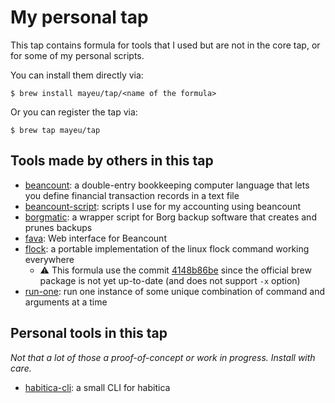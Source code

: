 # My personal tap

This tap contains formula for tools that I used but are not in the core tap,
or for some of my personal scripts.

You can install them directly via:
```
$ brew install mayeu/tap/<name of the formula>
```

Or you can register the tap via:
```
$ brew tap mayeu/tap
```

## Tools made by others in this tap

- [beancount][b]: a double-entry bookkeeping computer language that lets you
  define financial transaction records in a text file
- [beancount-script][bs]: scripts I use for my accounting using beancount
- [borgmatic][bo]: a wrapper script for Borg backup software that creates and
  prunes backups
- [fava][f]: Web interface for Beancount
- [flock][fl]: a portable implementation of the linux flock command working
  everywhere
  - :warning: This formula use the commit
    [4148b86be](https://github.com/discoteq/flock/tree/4148b86be01bbfad45ceef1f835cc12ff395d3c0)
    since the official brew package is not yet up-to-date (and does not support
    `-x` option)
- [run-one][r]: run one instance of some unique combination of command and
  arguments at a time

[b]: http://furius.ca/beancount/
[bs]: https://github.com/Mayeu/beancount-scripts
[bo]: https://torsion.org/borgmatic/
[f]: https://beancount.github.io/fava/
[fl]: https://github.com/discoteq/flock
[r]: https://launchpad.net/run-one

## Personal tools in this tap

*Not that a lot of those a proof-of-concept or work in progress. Install with care.*

- [habitica-cli][h]: a small CLI for habitica

[h]: https://github.com/Mayeu/habitica-cli
